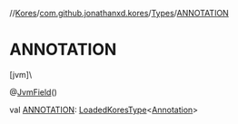 //[Kores](../../../index.md)/[com.github.jonathanxd.kores](../index.md)/[Types](index.md)/[ANNOTATION](-a-n-n-o-t-a-t-i-o-n.md)

# ANNOTATION

[jvm]\

@[JvmField](https://kotlinlang.org/api/latest/jvm/stdlib/kotlin.jvm/-jvm-field/index.html)()

val [ANNOTATION](-a-n-n-o-t-a-t-i-o-n.md): [LoadedKoresType](../../com.github.jonathanxd.kores.type/-loaded-kores-type/index.md)<[Annotation](https://kotlinlang.org/api/latest/jvm/stdlib/kotlin/-annotation/index.html)>
